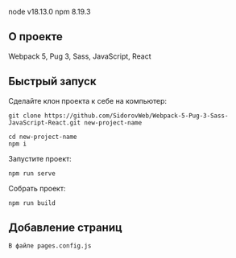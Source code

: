 node v18.13.0
npm 8.19.3

## О проекте

Webpack 5, Pug 3, Sass, JavaScript, React

## Быстрый запуск

Сделайте клон проекта к себе на компьютер:

```
git clone https://github.com/SidorovWeb/Webpack-5-Pug-3-Sass-JavaScript-React.git new-project-name
```

```
cd new-project-name
npm i
```

Запустите проект:

```
npm run serve
```

Собрать проект:

```
npm run build
```

## Добавление страниц

```
В файле pages.config.js
```
